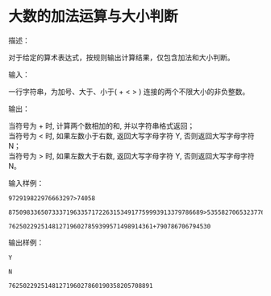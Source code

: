 # 大数的加法运算与大小判断

描述：  

  对于给定的算术表达式，按规则输出计算结果，仅包含加法和大小判断。  

输入：  
  
  一行字符串，为加号、大于、小于( + < > ) 连接的两个不限大小的非负整数。   

输出：  

  当符号为 + 时, 计算两个数相加的和, 并以字符串格式返回；  
  当符号为 < 时, 如果左数小于右数, 返回大写字母字符 Y, 否则返回大写字母字符 N；  
  当符号为 > 时, 如果左数大于右数, 返回大写字母字符 Y, 否则返回大写字母字符 N。  

输入样例：  

```
972919822976663297>74058

875098336507333719633571722631534917759993913379786689>53558270653237768027942884431075534537929401567824882097903948774409200

7625022925148127196027859399571498914361+790786706794530
```

输出样例：  

```
Y

N

7625022925148127196027860190358205708891
```